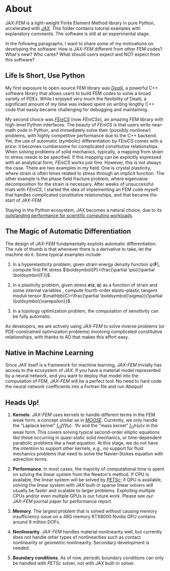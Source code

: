 # About

_JAX-FEM_ is a light-weight Finite Element Method library in pure Python, accelerated with [_JAX_](https://github.com/google/jax). This folder contains tutorial examples with explanatory comments. The software is still at an experimental stage. 

In the following paragraphs, I want to share some of my motivations on developing the software: How is _JAX-FEM_ different from other FEM codes? What's new? Who cares? What should users expect and NOT expect from this software?

## Life Is Short, Use Python

My first exposure to open-source FEM library was [_Dealii_](https://www.dealii.org/), a powerful C++ software library that allows users to build FEM codes to solve a broad variety of PDEs. While I enjoyed very much the flexibility of Dealii, a significant amount of my time was indeed spent on writing lengthy C++ code that easily became challenging for debugging and maintaining. 

My second choice was [_FEniCS_](https://fenicsproject.org/) (now _FEniCSx_), an amazing FEM library with high-level Python interfaces. The beauty of _FEniCS_ is that users write near-math code in Python, and immediately solve their (possibly nonlinear) problems, with highly competitive performance due to the C++ backend. Yet, the use of automatic (symbolic) differentiation by _FEniCS_ comes with a price: it becomes cumbersome for complicated constitutive relationships. When solving problems of solid mechanics, typically, a mapping from strain to stress needs to be specified. If this mapping can be explicitly expressed with an analytical form, _FEniCS_ works just fine. However, this is not always the case. There are two examples in my field. One is crystal plasticity, where strain is often times related to stress through an implicit function. The other example is the phase field fracture problem, where eigenvalue decomposition for the strain is necessary. After weeks of unsuccessful trials with _FEniCS_, I started the idea of implementing an FEM code myself that handles complicated constitutive relationships, and that became the start of _JAX-FEM_. 

Staying in the Python ecosystem, _JAX_ becomes a natural choice, due to its [outstanding performance for scientific computing workloads](https://github.com/dionhaefner/pyhpc-benchmarks/tree/master). 

## The Magic of Automatic Differentiation

The design of _JAX-FEM_ fundamentally exploits automatic differentiation. The rule of thumb is that whenever there is a derivative to take, let the machine do it. Some typical examples include

1. In a hyperelasticity problem, given strain energy density function $\psi(\boldsymbol F)$, compute first PK stress $\boldsymbol{P}=\frac{\partial \psi}{\partial \boldsymbol{F}}$. 

2. In a plasticity problem, given stress $\boldsymbol{\sigma} (\boldsymbol{\varepsilon}, \boldsymbol{\alpha})$ as a function of strain and some internal variables , compute fourth-order elasto-plastic tangent moduli tensor $\mathbb{C}=\frac{\partial \boldsymbol{\sigma}}{\partial \boldsymbol{\varepsilon}}$.
3. In a topology optimization problem, the computation of sensitivity can be fully automatic.

As developers, we are actively using _JAX-FEM_ to solve inverse problems (or PDE-constrained optimizaiton problems) involving complicated constitutive relationships, with thanks to AD that makes this effort easy.

## Native in Machine Learning 

Since _JAX_ itself is a framework for machine learning, _JAX-FEM_ trivially has access to the ecosystem of _JAX_. If you have a material model represented by a neural network, and you want to deploy that model into the computation of FEM, _JAX-FEM_ will be a perfect tool. No need to hard code the neural network coefficients into a Fortran file and run _Abaqus_!

## Heads Up! 

1. **Kernels**. _JAX-FEM_ uses kernels to handle different terms in the FEM weak form, a concept similar as in [_MOOSE_](https://mooseframework.inl.gov/syntax/Kernels/). Currently, we only handle the "Laplace kernel" $\int_{\Omega} f(\nabla u)\cdot \nabla v$ and the "mass kernel" $\int_{\Omega}h(u)v$ in the weak form. This covers solving typical second-order elliptic equations like those occurring in quasi-static solid mechanics, or time-dependent parabolic problems like a heat equation. At this stage, we do not have the intention to support other kernels, e.g., no support for fluid mechanics problems that need to solve the Navier-Stokes equation with advection terms.

2. **Performance**. In most cases, the majority of computational time is spent on solving the linear system from the Newton's method. If CPU is available, the linear system will be solved by [_PETSc_](https://petsc.org/release/); if GPU is available, solving the linear system with _JAX_ built-in sparse linear solvers will usually be faster and scalable to larger problems. Exploiting multiple CPUs and/or even multiple GPUs is our future work. Please see our _JAX-FEM_ journal paper for performance report.
3. **Memory**. The largest problem that is solved without causing memory insufficiency issue on a 48G memory RTX8000 Nvidia GPU contains around 9 million DOFs. 

3. **Nonlinearity**. _JAX-FEM_ handles material nonlinearity well, but currently does not handle other types of nonlinearities such as contact nonlinearity or geometric nonlinearity. Secondary development is needed.
4. **Boundary conditions**. As of now, periodic boundary conditions can only be handled with _PETSc_ solver, not with _JAX_ built-in solver.
